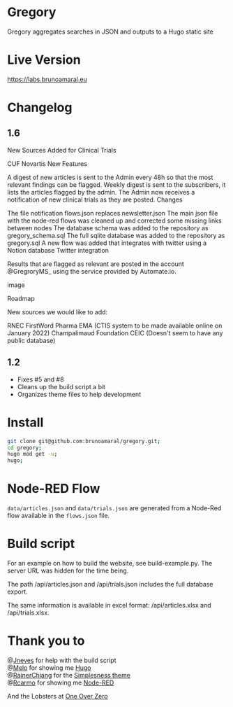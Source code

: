 # Gregory
Gregory aggregates searches in JSON and outputs to a Hugo static site

# Live Version

https://labs.brunoamaral.eu

# Changelog

## 1.6

New Sources Added for Clinical Trials

CUF
Novartis
New Features

A digest of new articles is sent to the Admin every 48h so that the most relevant findings can be flagged.
Weekly digest is sent to the subscribers, it lists the articles flagged by the admin.
The Admin now receives a notification of new clinical trials as they are posted.
Changes

The file notification flows.json replaces newsletter.json
The main json file with the node-red flows was cleaned up and corrected some missing links between nodes
The database schema was added to the repository as gregory_schema.sql
The full sqlite database was added to the repository as gregory.sql
A new flow was added that integrates with twitter using a Notion database
Twitter integration

Results that are flagged as relevant are posted in the account @GregroryMS_ using the service provided by Automate.io.

image

Roadmap

New sources we would like to add:

RNEC
FirstWord Pharma
EMA (CTIS system to be made available online on January 2022)
Champalimaud Foundation
CEIC (Doesn't seem to have any public database)

## 1.2

- Fixes #5 and #8
- Cleans up the build script a bit
- Organizes theme files to help development

# Install

```bash 
git clone git@github.com:brunoamaral/gregory.git;
cd gregory;
hugo mod get -u;
hugo;
```
# Node-RED Flow

`data/articles.json` and `data/trials.json` are generated from a Node-Red flow available in the `flows.json` file.

# Build script

For an example on how to build the website, see build-example.py. The server URL was hidden for the time being. 

The path /api/articles.json and /api/trials.json includes the full database export.

The same information is available in excel format: /api/articles.xlsx and /api/trials.xlsx.

# Thank you to

@[Jneves](https://github.com/jneves) for help with the build script    
@[Melo](https://github.com/melo) for showing me [Hugo](https://github.com/gohugoio/hugo)    
@[RainerChiang](https://github.com/RainerChiang) for the [Simplesness theme](https://github.com/RainerChiang/simpleness)    
@[Rcarmo](https://github.com/rcarmo) for showing me [Node-RED](https://github.com/node-red/node-red)       

And the Lobsters at [One Over Zero](https://github.com/oneoverzero)

